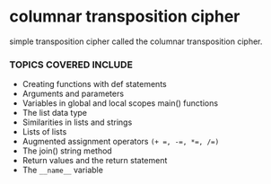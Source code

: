 
# columnar transposition cipher

simple transposition cipher called the columnar transposition cipher. 

### TOPICS COVERED INCLUDE

- Creating functions with def statements
- Arguments and parameters
- Variables in global and local scopes main() functions 
- The list data type 
- Similarities in lists and strings 
- Lists of lists 
- Augmented assignment operators `(+ =, -=, *=, /=)` 
- The join() string method 
- Return values and the return statement 
- The `__name__` variable

